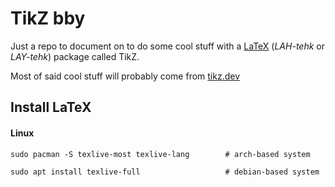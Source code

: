 # TikZ bby

Just a repo to document on to do some cool stuff with a
[LaTeX](https://www.latex.project.org) (*LAH-tehk* or *LAY-tehk*) package called
TikZ.

Most of said cool stuff will probably come from [tikz.dev](https://tikz.dev/)

## Install LaTeX

#### Linux
```
sudo pacman -S texlive-most texlive-lang        # arch-based system

sudo apt install texlive-full                   # debian-based system
```


